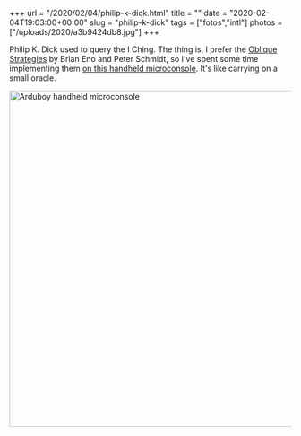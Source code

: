 +++
url = "/2020/02/04/philip-k-dick.html"
title = ""
date = "2020-02-04T19:03:00+00:00"
slug = "philip-k-dick"
tags = ["fotos","intl"]
photos = ["/uploads/2020/a3b9424db8.jpg"]
+++

Philip K. Dick used to query the I Ching. The thing is, I prefer the [Oblique Strategies](https://en.wikipedia.org/wiki/Oblique_Strategies) by Brian Eno and Peter Schmidt, so I've spent some time implementing them [on this handheld microconsole](https://community.arduboy.com/t/oblique-strategies-for-arduboy/8479). It's like carrying on a small oracle.

<img alt="Arduboy handheld microconsole" style="width:600px;height:600px;" src="https://blog.carlesbellver.net/uploads/2020/a3b9424db8.jpg">
